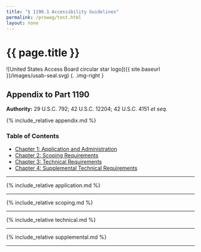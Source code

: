 ```yaml
---
title: "§ 1190.1 Accessibility Guidelines"
permalink: /prowag/test.html
layout: none
---
```

# {{ page.title }}

![United States Access Board circular star logo]({{ site.baseurl }}/images/usab-seal.svg)
{. .img-right }

## Appendix to Part 1190

**Authority:** 29 U.S.C. 792; 42 U.S.C. 12204; 42 U.S.C. 4151 _et seq._

{% include_relative appendix.md %}

### Table of Contents

- [Chapter 1: Application and Administration](#chapter-1-application-and-administration)
- [Chapter 2: Scoping Requirements](#chapter-2-scoping-requirements)
- [Chapter 3: Technical Requirements](#chapter-3-technical-requirements)
- [Chapter 4: Supplemental Technical Requirements](chapter-4-supplemental-technical-requirements)

---

{% include_relative application.md %}

---

{% include_relative scoping.md %}

---

{% include_relative technical.md %}

---

{% include_relative supplemental.md %}

---
